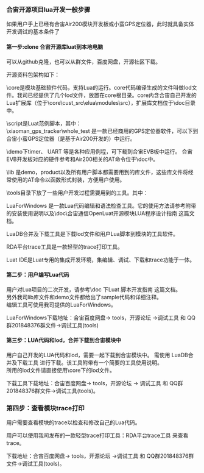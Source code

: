 ### 合宙开源项目lua开发一般步骤
如果用户手上已经有合宙Air200模块开发板或小蛮GPS定位器，此时就具备实体开发调试的基本条件了

#### 第一步:clone 合宙开源库luat到本地电脑
可以从github克隆，也可以从群文件，百度网盘，开源社区下载。  

开源资料包架构如下：  

\core是模块基础软件代码，支持Lua的运行。core代码编译生成的文件叫做lod文件。我司已经提供了几个lod文件，放置在core根目录。core内含合宙自己开发的Lua扩展库（位于\core\cust_src\elua\modules\src），扩展库文档位于\doc目录中。

\script是Luat范例脚本，其中：  
\xiaoman_gps_tracker\whole_test 是一款已经商用的GPS定位器软件，可以下到合宙小蛮GPS定位器（是基于Air200开发的）中运行。

\demo下timer、 UART 等是各种应用例程，可下载到合宙EVB板中运行。     合宙EVB开发板对应的硬件参考和Air200相关的AT命令位于\doc中。 

\lib 是demo，product以及所有用户脚本都需要用到的库文件，这些库文件将经常使用的AT命令以函数形式封装，方便用户使用。

\tools目录下放了一些用户开发过程需要用到的工具。其中：  

LuaForWindows 是一款Lua代码编辑和语法检查工具。它的使用方法请参考附带的安装使用说明以及\doc\合宙通信OpenLuat开源模块LUA程序设计指南 这篇文档。  

LuaDB合并及下载工具是下载lod文件和用户Lua脚本到模块的工具软件。
 
RDA平台trace工具是一款轻型的trace打印工具。

Luat IDE是Luat专用的集成开发环境，集编辑、调试、下载和trace功能于一体。

#### 第二步：用户编写Lua代码

用户对Lua项目的二次开发，请参考\doc 下Luat 脚本开发指南 这篇文档。  
另外我司lib库文件和demo文件都给出了sample代码和详细注释。  
编辑工具可使用我司提供的LuaForWindows。

LuaForWindows下载地址：合宙百度网盘-> tools，开源论坛 ->调试工具 和 QQ群201848376群文件->调试工具(tools)

#### 第三步：LUA代码和lod，合并下载到合宙模块中
用户自己开发的LUA代码和lod，需要一起下载到合宙模块中。
需使用 LuaDB合并及下载工具 进行下载。该工具附带有一个简要的工具使用说明。  
所用的lod文件请直接使用\core下的lod文件。  

下载工具下载地址：合宙百度网盘-> tools，开源论坛 -> 调试工具 和 QQ群201848376群文件->调试工具(tools)。

### 第四步：查看模块trace打印
用户需要查看模块的trace以检查和修改自己的Lua代码。

用户可以使用我司发布的一款轻型trace打印工具：RDA平台trace工具 来查看trace。 
 
下载地址：合宙百度网盘-> tools，开源论坛 ->调试工具 和 QQ群201848376群文件->调试工具(tools)。
